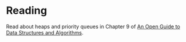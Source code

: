 # Reading

Read about heaps and priority queues in Chapter 9 of [An Open Guide to Data Structures and Algorithms](https://pressbooks.palni.org/anopenguidetodatastructuresandalgorithms/chapter/priority-queues/).
